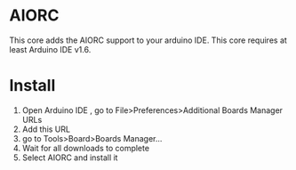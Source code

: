 # AIORC

This core adds the AIORC support to your arduino IDE. This core requires at least Arduino IDE v1.6.

# Install

1)  Open Arduino IDE , go to File>Preferences>Additional Boards Manager URLs
2) Add this URL
3) go to Tools>Board>Boards Manager...
4) Wait for all downloads to complete
5) Select AIORC and install it
